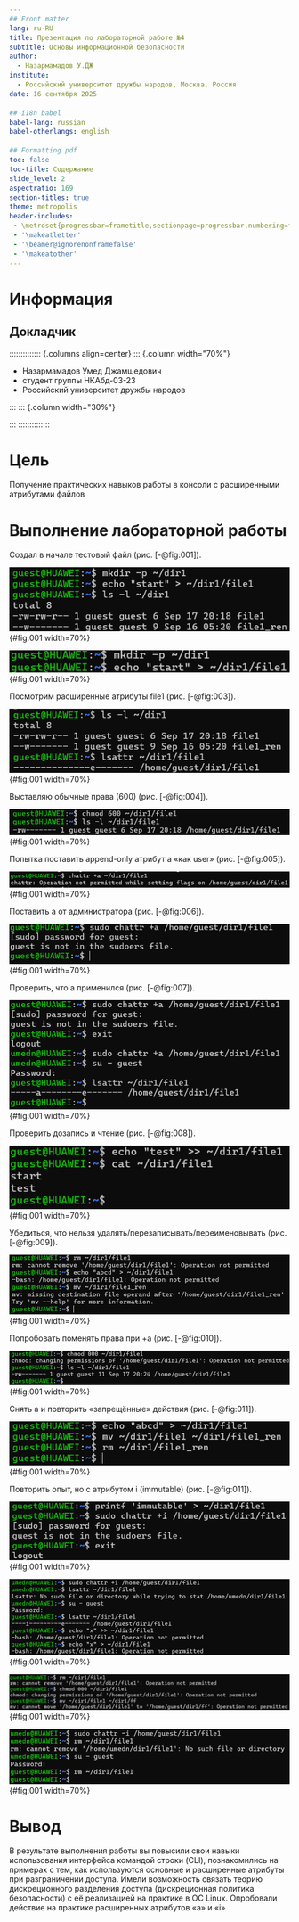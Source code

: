 ```yaml
---
## Front matter
lang: ru-RU
title: Презентация по лабораторной работе №4
subtitle: Основы информационной безопасности
author:
  - Назармамадов У.ДЖ
institute:
  - Российский университет дружбы народов, Москва, Россия
date: 16 сентября 2025

## i18n babel
babel-lang: russian
babel-otherlangs: english

## Formatting pdf
toc: false
toc-title: Содержание
slide_level: 2
aspectratio: 169
section-titles: true
theme: metropolis
header-includes:
 - \metroset{progressbar=frametitle,sectionpage=progressbar,numbering=fraction}
 - '\makeatletter'
 - '\beamer@ignorenonframefalse'
 - '\makeatother'
---
```


# Информация

## Докладчик

:::::::::::::: {.columns align=center}
::: {.column width="70%"}

  * Назармамадов Умед Джамшедович
  * студент группы НКАбд-03-23
  * Российский университет дружбы народов

:::
::: {.column width="30%"}

:::
::::::::::::::

# Цель

Получение практических навыков работы в консоли с расширенными атрибутами файлов

# Выполнение лабораторной работы

Создал в начале тестовый файл (рис. [-@fig:001]).

![Создание файла](image/1.png){#fig:001 width=70%}

![Создание файла](image/2.png){#fig:001 width=70%}

Посмотрим расширенные атрибуты file1 (рис. [-@fig:003]).

![Просмотр](image/3.png){#fig:001 width=70%}

Выставляю обычные права (600) (рис. [-@fig:004]).

![Права](image/4.png){#fig:001 width=70%}

Попытка поставить append-only атрибут a «как user» (рис. [-@fig:005]).

![Атриюут](image/5.png){#fig:001 width=70%}

Поставить a от администратора (рис. [-@fig:006]).

![Поставление](image/6.png){#fig:001 width=70%}

Проверить, что a применился (рис. [-@fig:007]).

![Проверить](image/7.png){#fig:001 width=70%}

Проверить дозапись и чтение (рис. [-@fig:008]).

![Проверить](image/8.png){#fig:001 width=70%}

Убедиться, что нельзя удалять/перезаписывать/переименовывать (рис. [-@fig:009]).

![Убедиться](image/9.png){#fig:001 width=70%}

Попробовать поменять права при +a (рис. [-@fig:010]).

![поменять права](image/10.png){#fig:001 width=70%}

Снять a и повторить «запрещённые» действия (рис. [-@fig:011]).

![Снять](image/11.png){#fig:001 width=70%}

Повторить опыт, но с атрибутом i (immutable) (рис. [-@fig:011]).

![Повторить опыт](image/12.png){#fig:001 width=70%}

![Повторить опыт](image/13.png){#fig:001 width=70%}

![Повторить опыт](image/14.png){#fig:001 width=70%}

![Повторить опыт](image/15.png){#fig:001 width=70%}

# Вывод

В результате выполнения работы вы повысили свои навыки использования интерфейса командой строки (CLI), познакомились на примерах с тем, как используются основные и расширенные атрибуты при разграничении доступа. Имели возможность связать теорию дискреционного разделения доступа (дискреционная политика безопасности) с её реализацией на практике в ОС Linux. Опробовали действие на практике расширенных атрибутов «а» и «i»


